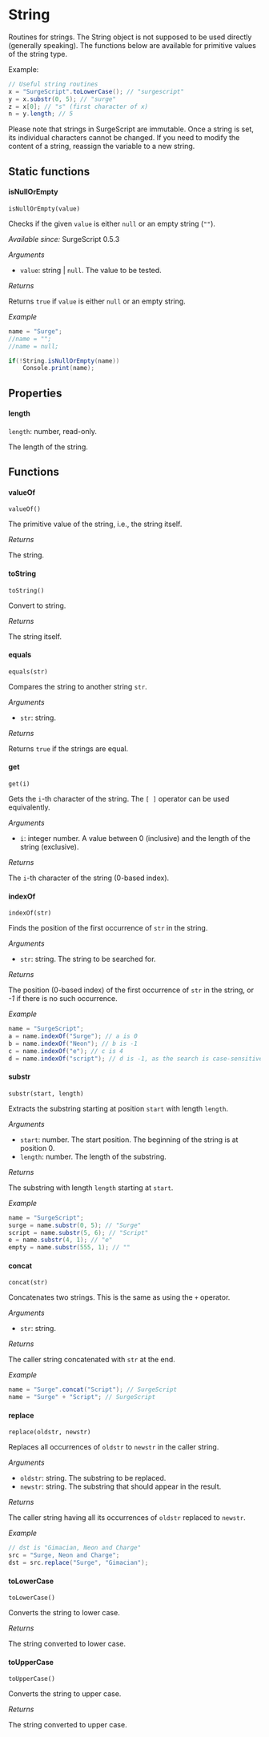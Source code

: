 String
======

Routines for strings. The String object is not supposed to be used directly (generally speaking). The functions below are available for primitive values of the string type.

Example:

```cs
// Useful string routines
x = "SurgeScript".toLowerCase(); // "surgescript"
y = x.substr(0, 5); // "surge"
z = x[0]; // "s" (first character of x)
n = y.length; // 5
```

Please note that strings in SurgeScript are immutable. Once a string is set, its individual characters cannot be changed. If you need to modify the content of a string, reassign the variable to a new string.

Static functions
----------------

#### isNullOrEmpty

`isNullOrEmpty(value)`

Checks if the given `value` is either `null` or an empty string (`""`).

*Available since:* SurgeScript 0.5.3

*Arguments*

* `value`: string | `null`. The value to be tested.

*Returns*

Returns `true` if `value` is either `null` or an empty string.

*Example*

```cs
name = "Surge";
//name = "";
//name = null;

if(!String.isNullOrEmpty(name))
    Console.print(name);
```

Properties
----------

#### length

`length`: number, read-only.

The length of the string.

Functions
---------

#### valueOf

`valueOf()`

The primitive value of the string, i.e., the string itself.

*Returns*

The string.

#### toString

`toString()`

Convert to string.

*Returns*

The string itself.

#### equals

`equals(str)`

Compares the string to another string `str`.

*Arguments*

* `str`: string.

*Returns*

Returns `true` if the strings are equal.

#### get

`get(i)`

Gets the `i`-th character of the string. The `[ ]` operator can be used equivalently.

*Arguments*

* `i`: integer number. A value between 0 (inclusive) and the length of the string (exclusive).

*Returns*

The `i`-th character of the string (0-based index).

#### indexOf

`indexOf(str)`

Finds the position of the first occurrence of `str` in the string.

*Arguments*

* `str`: string. The string to be searched for.

*Returns*

The position (0-based index) of the first occurrence of `str` in the string, or *-1* if there is no such occurrence.

*Example*

```cs
name = "SurgeScript";
a = name.indexOf("Surge"); // a is 0
b = name.indexOf("Neon"); // b is -1
c = name.indexOf("e"); // c is 4
d = name.indexOf("script"); // d is -1, as the search is case-sensitive
```

#### substr

`substr(start, length)`

Extracts the substring starting at position `start` with length `length`.

*Arguments*

* `start`: number. The start position. The beginning of the string is at position 0.
* `length`: number. The length of the substring.

*Returns*

The substring with length `length` starting at `start`.

*Example*

```cs
name = "SurgeScript";
surge = name.substr(0, 5); // "Surge"
script = name.substr(5, 6); // "Script"
e = name.substr(4, 1); // "e"
empty = name.substr(555, 1); // ""
```

#### concat

`concat(str)`

Concatenates two strings. This is the same as using the `+` operator.

*Arguments*

* `str`: string.

*Returns*

The caller string concatenated with `str` at the end.

*Example*

```cs
name = "Surge".concat("Script"); // SurgeScript
name = "Surge" + "Script"; // SurgeScript
```

#### replace

`replace(oldstr, newstr)`

Replaces all occurrences of `oldstr` to `newstr` in the caller string.

*Arguments*

* `oldstr`: string. The substring to be replaced.
* `newstr`: string. The substring that should appear in the result.

*Returns*

The caller string having all its occurrences of `oldstr` replaced to `newstr`.

*Example*

```cs
// dst is "Gimacian, Neon and Charge"
src = "Surge, Neon and Charge";
dst = src.replace("Surge", "Gimacian");
```

#### toLowerCase

`toLowerCase()`

Converts the string to lower case.

*Returns*

The string converted to lower case.

#### toUpperCase

`toUpperCase()`

Converts the string to upper case.

*Returns*

The string converted to upper case.
